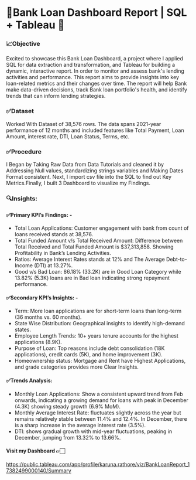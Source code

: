 # 💼Bank Loan Dashboard Report | SQL + Tableau 🏦
### 📈Objective
Excited to showcase this Bank Loan Dashboard, a project where I applied SQL for data extraction and transformation, and Tableau for building a dynamic, interactive report. In order to monitor and assess bank's lending activities and performance. This report aims to provide insights into key loan-related metrics and their changes over time. The report will help Bank make data-driven decisions, track Bank loan portfolio's health, and identify trends that can inform lending strategies.
### ✅Dataset
Worked With Dataset of 38,576 rows. The data spans 2021-year performance of 12 months and included features like Total Payment, Loan Amount, interest rate, DTI, Loan Status, Terms, etc.
### ✅Procedure
I Began by Taking Raw Data from Data Tutorials and cleaned it by Addressing Null values, standardizing strings variables and Making Dates Format consistent. Next, I import csv file into the SQL to find out Key Metrics.Finally, I built 3 Dashboard to visualize my Findings. 

### 🔍Insights:
#### ✅Primary KPI’s Findings: -
* Total Loan Applications: Customer engagement with bank from count of loans received stands at 38,576.
* Total Funded Amount v/s Total Received Amount: Difference between Total Received and Total Funded Amount is $37,313,858. Showing Profitability in Bank’s Lending Activities.
* Ratios: Average Interest Rates stands at 12% and The Average Debt-to-Income (DTI) at 13.27%. 
* Good v/s Bad Loan: 86.18% (33.2K) are in Good Loan Category while 13.82% (5.3K) loans are in Bad loan indicating strong repayment performance. 

#### ✅Secondary KPI’s Insights: - 
* Term: More loan applications are for short-term loans than long-term (36 months vs. 60 months).
* State Wise Distribution: Geographical insights to identify high-demand states.
* Employee Length Trends: 10+ years tenure accounts for the highest applications (8.9K).
* Purpose of Loan: Top reasons include debt consolidation (18K applications), credit cards (5K), and home improvement (3K).
* Homeownership status: Mortgage and Rent have Highest Applications, and grade categories provides more Clear Insights. 

#### ✅Trends Analysis:

* Monthly Loan Applications: Show a consistent upward trend from Feb onwards, indicating a growing demand for loans with peak in December (4.3K) showing steady growth (6.9% MoM).
* Monthly Average Interest Rate: fluctuates slightly across the year but remains relatively stable between 11.4% and 12.4%. In December, there is a sharp increase in the average interest rate (3.5%).
* DTI: shows gradual growth with mid-year fluctuations, peaking in December, jumping from 13.32% to 13.66%.

#### Visit my Dashboard 👉🏻
https://public.tableau.com/app/profile/karuna.rathore/viz/BankLoanReport_17382499000140/Summary
